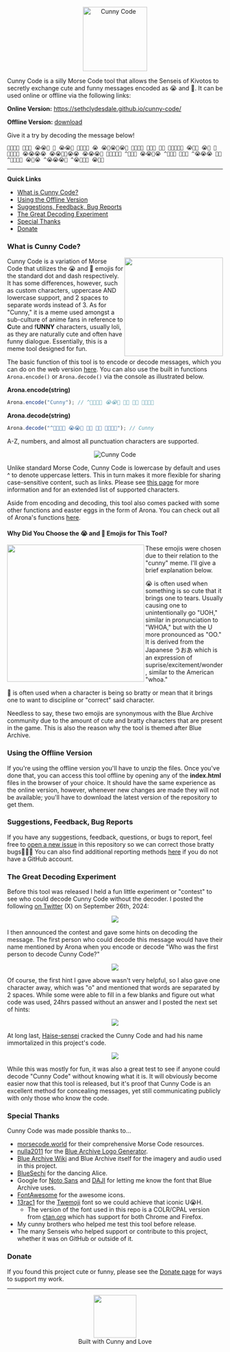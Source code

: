 ﻿<p align="center"><img src="resources/images/logo.png" align="center" height="150" alt="Cunny Code"></p>

Cunny Code is a silly Morse Code tool that allows the Senseis of Kivotos to secretly exchange cute and funny messages encoded as 😭 and 💢. It can be used online or offline via the following links:

**Online Version:** https://sethclydesdale.github.io/cunny-code/

**Offline Version:** [download](https://github.com/SethClydesdale/cunny-code/archive/refs/heads/main.zip)

Give it a try by decoding the message below!

```
💢😭💢💢 💢💢💢 😭😭💢 💢 😭😭💢 💢😭😭😭 😭 😭💢😭💢😭💢 💢😭💢😭 💢💢💢 💢💢 💢😭😭💢😭 😭💢💢 😭💢 💢 💢😭💢😭 😭😭😭😭 😭😭💢💢😭😭 😭😭😭💢 💢😭😭😭💢 ^💢💢😭 😭😭💢😭 ^💢😭💢 💢😭💢 ^😭😭😭 💢💢 ^💢💢😭💢 😭💢😭 ^😭😭😭💢 ^😭💢💢💢 😭💢💢
```

-----

**Quick Links**
- [What is Cunny Code?](#what-is-cunny-code)
- [Using the Offline Version](#using-the-offline-version)
- [Suggestions, Feedback, Bug Reports](#suggestions-feedback-bug-reports)
- [The Great Decoding Experiment](#the-great-decoding-experiment)
- [Special Thanks](#special-thanks)
- [Donate](#donate)


### What is Cunny Code?

<img src="resources/images/readme/arona.png" align="right" height="230">

Cunny Code is a variation of Morse Code that utilizes the 😭 and 💢 emojis for the standard dot and dash respectively. It has some differences, however, such as custom characters, uppercase AND lowercase support, and 2 spaces to separate words instead of 3. As for "Cunny," it is a meme used amongst a sub-culture of anime fans in reference to **C**ute and f**UNNY** characters, usually loli, as they are naturally cute and often have funny dialogue. Essentially, this is a meme tool designed for fun.

The basic function of this tool is to encode or decode messages, which you can do on the web version [here](https://sethclydesdale.github.io/cunny-code/). You can also use the built in functions `Arona.encode()` or `Arona.decode()` via the console as illustrated below.

**Arona.encode(string)**
```javascript
Arona.encode("Cunny"); // ^💢😭💢😭 😭😭💢 💢😭 💢😭 💢😭💢💢
```

**Arona.decode(string)**
```javascript
Arona.decode("^💢😭💢😭 😭😭💢 💢😭 💢😭 💢😭💢💢"); // Cunny
```

A-Z, numbers, and almost all punctuation characters are supported. 

<p align="center"><img src="resources/images/readme/cunny-code.png" align="center" alt="Cunny Code"></p>

Unlike standard Morse Code, Cunny Code is lowercase by default and uses ^ to denote uppercase letters. This in turn makes it more flexible for sharing case-sensitive content, such as links. Please see [this page](https://sethclydesdale.github.io/cunny-code/code/) for more information and for an extended list of supported characters.

Aside from encoding and decoding, this tool also comes packed with some other functions and easter eggs in the form of Arona. You can check out all of Arona's functions [here](https://sethclydesdale.github.io/cunny-code/arona/).


#### Why Did You Choose the 😭 and 💢 Emojis for This Tool?

<img src="resources/images/readme/mutsuki.png" align="left" height="320">

These emojis were chosen due to their relation to the "cunny" meme. I'll give a brief explanation below.

😭 is often used when something is so cute that it brings one to tears. Usually causing one to unintentionally go "UOH," similar in pronunciation to "WHOA," but with the U more pronounced as "OO." It is derived from the Japanese うおあ which is an expression of suprise/excitement/wonder, similar to the American "whoa."

💢 is often used when a character is being so bratty or mean that it brings one to want to discipline or "correct" said character.

Needless to say, these two emojis are synonymous with the Blue Archive community due to the amount of cute and bratty characters that are present in the game. This is also the reason why the tool is themed after Blue Archive.


### Using the Offline Version
If you're using the offline version you'll have to unzip the files. Once you've done that, you can access this tool offline by opening any of the **index.html** files in the browser of your choice. It should have the same experience as the online version, however, whenever new changes are made they will not be available; you'll have to download the latest version of the repository to get them.


### Suggestions, Feedback, Bug Reports
If you have any suggestions, feedback, questions, or bugs to report, feel free to [open a new issue](https://github.com/SethClydesdale/cunny-code/issues) in this repository so we can correct those bratty bugs💢💢💢 You can also find additional reporting methods [here](https://sethclydesdale.github.io/cunny-code/report/) if you do not have a GitHub account.


### The Great Decoding Experiment

Before this tool was released I held a fun little experiment or "contest" to see who could decode Cunny Code without the decoder. I posted the following [on Twitter](https://x.com/SethC1995/status/1839472034721456176) (X) on September 26th, 2024:

<p align="center"><img src="resources/images/readme/contest/1.png" align="center"></p>

I then announced the contest and gave some hints on decoding the message. The first person who could decode this message would have their name mentioned by Arona when you encode or decode "Who was the first person to decode Cunny Code?"

<p align="center"><img src="resources/images/readme/contest/2.png" align="center"></p>

Of course, the first hint I gave above wasn't very helpful, so I also gave one character away, which was "o" and mentioned that words are separated by 2 spaces. While some were able to fill in a few blanks and figure out what code was used, 24hrs passed without an answer and I posted the next set of hints:

<p align="center"><img src="resources/images/readme/contest/3.png" align="center"></p>

At long last, [Haise-sensei](https://x.com/Roxas13thXIII/status/1839909996383088696) cracked the Cunny Code and had his name immortalized in this project's code.

<p align="center"><img src="resources/images/readme/contest/4.png" align="center"></p>

While this was mostly for fun, it was also a great test to see if anyone could decode "Cunny Code" without knowing what it is. It will obviously become easier now that this tool is released, but it's proof that Cunny Code is an excellent method for concealing messages, yet still communicating publicly with only those who know the code.


### Special Thanks
Cunny Code was made possible thanks to...
- [morsecode.world](https://morsecode.world/international/morse2.html) for their comprehensive Morse Code resources.
- [nulla2011](https://github.com/nulla2011) for the [Blue Archive Logo Generator](https://github.com/nulla2011/bluearchive-logo).
- [Blue Archive Wiki](https://bluearchive.fandom.com/wiki/Arona/Gallery) and Blue Archive itself for the imagery and audio used in this project.
- [BlueSechi](https://www.youtube.com/watch?v=T9F1Wk8DQdg) for the dancing Alice.
- Google for [Noto Sans](https://fonts.google.com/noto/specimen/Noto+Sans) and [DAJI](https://x.com/daji_nhnyk/status/1840259471819280870) for letting me know the font that Blue Archive uses.
- [FontAwesome](https://github.com/FortAwesome/Font-Awesome) for the awesome icons.
- [13rac1](https://github.com/13rac1) for the [Twemoji](https://github.com/13rac1/twemoji-color-font?tab=readme-ov-file) font so we could achieve that iconic U😭H.
  - The version of the font used in this repo is a COLR/CPAL version from [ctan.org](https://ctan.org/pkg/twemoji-colr) which has support for both Chrome and Firefox.
- My cunny brothers who helped me test this tool before release.
- The many Senseis who helped support or contribute to this project, whether it was on GitHub or outside of it.


### Donate
If you found this project cute or funny, please see the [Donate page](https://sethclydesdale.github.io/cunny-code/donate/) for ways to support my work.

-----

<div align="center"><a href="https://sethclydesdale.github.io/cunny-code/404"><img src="resources/images/alice.png" align="center" height="100"></a></div>
<div align="center">Built with Cunny and Love</div>
